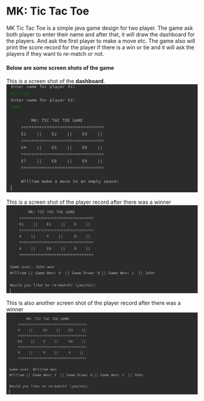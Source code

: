 # MK: Tic Tac Toe

MK Tic Tac Toe is a simple java game design for two player. 
The game ask both player to enter their name and after 
that, it will draw the dashboard for the players. And ask 
the first player to make a move etc. The game also will print
the score record for the player if there is a win or tie and it 
will ask the players if they want to re-match or not.

#### Below are some screen shots of the game
This is a screen shot of the **dashboard**.
![](image/dashboard.PNG)

This is a screen shot of the player record after 
there was a winner
![](image/winnerJohn.PNG)

This is also another screen shot of the player record 
after there was a winner
![](image/winnerWilliam.PNG)